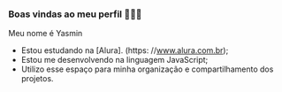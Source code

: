 ### Boas vindas ao meu perfil 💜💜💜

Meu nome é Yasmin 

- Estou estudando na [Alura]. (https: //www.alura.com.br);
- Estou me desenvolvendo na linguagem JavaScript;
- Utilizo esse espaço para minha organização e compartilhamento dos projetos.
